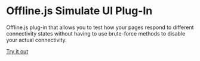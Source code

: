 # Offline.js Simulate UI Plug-In

Offline.js plug-in that allows you to test how your pages respond to different connectivity states without having to use brute-force methods to disable your actual connectivity.

[Try it out](http://craigshoemaker.github.io/offlinejs-simulate-ui)
